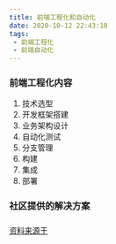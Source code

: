```yaml
---
title: 前端工程化和自动化
date: 2020-10-12 22:43:10
tags:
 - 前端工程化
 - 前端自动化
---
```


### 前端工程化内容
1. 技术选型
2. 开发框架搭建
3. 业务架构设计
4. 自动化测试
5. 分支管理
6. 构建
7. 集成
8. 部署

### 社区提供的解决方案

### 



[资料来源于](https://ke.sifou.com/course/1650000024420877/section/1500000024421005)

